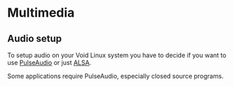 # Multimedia

## Audio setup

To setup audio on your Void Linux system you have to decide if you want to
use [PulseAudio](./pulseaudio.md) or just [ALSA](./alsa.md).

Some applications require PulseAudio, especially closed source programs.
